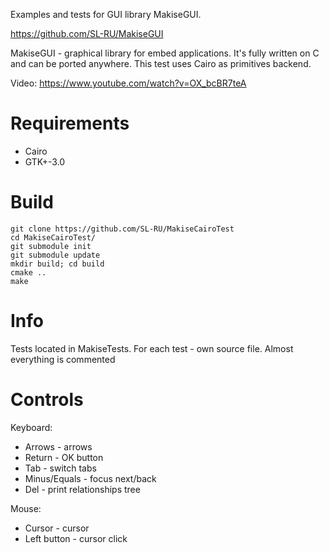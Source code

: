 Examples and tests for GUI library MakiseGUI. 

https://github.com/SL-RU/MakiseGUI

MakiseGUI - graphical library for embed applications. It's fully written on C and can be ported anywhere. This test uses Cairo as primitives backend.

Video: https://www.youtube.com/watch?v=OX_bcBR7teA

# Requirements
* Cairo
* GTK+-3.0

# Build

```
git clone https://github.com/SL-RU/MakiseCairoTest
cd MakiseCairoTest/
git submodule init
git submodule update
mkdir build; cd build
cmake ..
make
```

# Info

Tests located in MakiseTests. For each test - own source file. Almost everything is commented

# Controls

Keyboard:
* Arrows - arrows
* Return - OK button
* Tab - switch tabs
* Minus/Equals - focus next/back
* Del - print relationships tree

Mouse:
* Cursor - cursor
* Left button - cursor click

